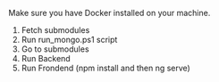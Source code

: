 Make sure you have Docker installed on your machine.
1. Fetch submodules 
2. Run run_mongo.ps1 script
3. Go to submodules
4. Run Backend
5. Run Frondend (npm install and then ng serve)

